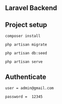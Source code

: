 ## Laravel Backend 

## Project setup
```
composer install

php artisan migrate

php artisan db:seed

php artisan serve
```
## Authenticate
```
user = admin@gmail.com

password =  12345
